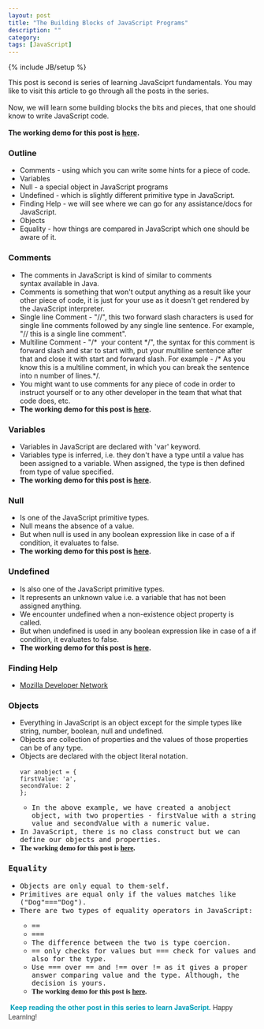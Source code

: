 ```yaml
---
layout: post
title: "The Building Blocks of JavaScript Programs"
description: ""
category: 
tags: [JavaScript]
---
```

{% include JB/setup %}

This post is second is series of learning JavaSciprt fundamentals. You may like to visit this article to go through all the posts in the series.<br />
<br />
Now, we will learn some building blocks the bits and pieces, that one should know to write JavaScript code.<br />
<br />
<b>The working demo for this post is <a href="http://codepen.io/siddharth-pandey/full/Fxdol" target="_blank">here</a>.</b><br />
<h3>
Outline</h3>
<div>
<ul>
<li>Comments - using which you can write some hints for a piece of code.</li>
<li>Variables</li>
<li>Null - a special object in JavaScript programs</li>
<li>Undefined - which is slightly different primitive type in JavaScript.</li>
<li>Finding Help - we will see where we can go for any assistance/docs for JavaScript.</li>
<li>Objects</li>
<li>Equality - how things are compared in JavaScript which one should be aware of it.</li>
</ul>
<h3>
Comments</h3>
</div>
<div>
<ul>
<li>The comments in JavaScript is kind of similar to comments syntax&nbsp;available&nbsp;in Java.</li>
<li>Comments is something that won't output anything as a result like your other piece of code, it is just for your use as it doesn't get rendered by the JavaScript interpreter.&nbsp;</li>
<li>Single line Comment - "//", this two forward slash characters is used for single line comments followed by any single line sentence. For example, "// this is a single line comment".</li>
<li>Multiline Comment - "/* &nbsp;your content */", the syntax for this comment is forward slash and star to start with, put your multiline sentence after that and close it with start and forward slash. For example - /* As you know this is a multiline comment, in which you can break the sentence into n number of lines.*/.</li>
<li>You might want to use comments for any piece of code in order to instruct yourself or to any other developer in the team that what that code does, etc.</li>
<li><b>The working demo for this post is&nbsp;<a href="http://codepen.io/siddharth-pandey/full/Fxdol" target="_blank">here</a>.</b></li>
</ul>
<h3>
Variables</h3>
</div>
<div>
<ul>
<li>Variables in JavaScript are declared with 'var' keyword.</li>
<li>Variables type is inferred, i.e. they don't have a type until a value has been assigned to a variable. When assigned, the type is then defined from type of value specified.</li>
<li><b>The working demo for this post is&nbsp;<a href="http://codepen.io/siddharth-pandey/full/Fxdol" target="_blank">here</a>.</b></li>
</ul>
<h3>
Null</h3>
</div>
<div>
<ul>
<li>Is one of the JavaScript primitive types.</li>
<li>Null means the absence of a value.</li>
<li>But when null is used in any boolean expression like in case of a if condition, it evaluates to false.</li>
<li><b>The working demo for this post is&nbsp;<a href="http://codepen.io/siddharth-pandey/full/Fxdol" target="_blank">here</a>.</b></li>
</ul>
<h3>
Undefined</h3>
</div>
<div>
<ul>
<li>Is also one of the JavaScript primitive types.</li>
<li>It represents an unknown value i.e. a variable that has not been assigned anything.</li>
<li>We encounter undefined when a non-existence object property is called.</li>
<li>But when undefined is used in any boolean expression like in case of a if condition, it evaluates to false.</li>
<li><b>The working demo for this post is&nbsp;<a href="http://codepen.io/siddharth-pandey/full/Fxdol" target="_blank">here</a>.</b></li>
</ul>
<h3>
Finding Help</h3>
</div>
<div>
<ul>
<li><a href="https://developer.mozilla.org/en-US/docs/JavaScript" target="_blank">Mozilla Developer Network</a></li>
</ul>
<h3>
Objects</h3>
</div>
<div>
<ul>
<li>Everything in JavaScript is an object except for the simple types like string, number, boolean, null and undefined.</li>
<li>Objects are collection of properties and the values of those properties can be of any type.</li>
<li>Objects are declared with the object literal notation.
<br />
<code>
var anobject = {
firstValue: 'a',
secondValue: 2
};
</code>
</li>
<ul>
<li><span style="font-family: monospace;">In the above example, we have created a anobject object, with two properties - firstValue with a string value and secondValue with a numeric value.</span></li>
</ul>
<li><span style="font-family: monospace;">In JavaScript, there is no class construct but we can define our objects and properties.</span></li>
<li><span style="font-family: monospace;"><b style="font-family: Times;">The working demo for this post is&nbsp;<a href="http://codepen.io/siddharth-pandey/full/Fxdol" target="_blank">here</a>.</b></span></li>
</ul>
<h3>
<span style="font-family: monospace;">Equality</span></h3>
</div>
<div>
<ul>
<li><span style="font-family: monospace;">Objects are only equal to&nbsp;them-self.</span></li>
<li><span style="font-family: monospace;">Primitives are equal only if the values matches like ("Dog"==="Dog").</span></li>
<li><span style="font-family: monospace;">There are two types of equality operators in JavaScript:</span></li>
<ul>
<li><span style="font-family: monospace;">==</span></li>
<li><span style="font-family: monospace;">===</span></li>
<li><span style="font-family: monospace;">The difference between the two is type coercion.</span></li>
<li><span style="font-family: monospace;">== only checks for values but === check for values and also for the type.</span></li>
<li><span style="font-family: monospace;">Use === over == and !== over != as it gives a proper answer&nbsp;comparing value and the type. Although, the decision is yours.&nbsp;</span></li>
<li><span style="font-family: monospace;"><b style="font-family: Times;">The working demo for this post is&nbsp;<a href="http://codepen.io/siddharth-pandey/full/Fxdol" target="_blank">here</a>.</b></span></li>
</ul>
</ul>
<div>
<span style="background-color: white; color: #333333; font-family: 'Helvetica Neue Light', HelveticaNeue-Light, 'Helvetica Neue', Helvetica, Arial, sans-serif; font-size: 14px; line-height: 19px; text-align: justify;">&nbsp;</span><a href="http://learnwithsid.blogspot.com/2012/11/learning-javascript-fundamentals.html" style="-webkit-transition: color 0.3s; background-color: white; color: #009eb8; display: inline; font-family: 'Helvetica Neue Light', HelveticaNeue-Light, 'Helvetica Neue', Helvetica, Arial, sans-serif; font-size: 14px; line-height: 19px; outline: none; text-align: justify; text-decoration: initial;" target="_blank"><b>Keep reading the other post in this series to learn JavaScript.</b></a><span style="background-color: white; color: #333333; font-family: 'Helvetica Neue Light', HelveticaNeue-Light, 'Helvetica Neue', Helvetica, Arial, sans-serif; font-size: 14px; line-height: 19px; text-align: justify;">&nbsp;Happy Learning!</span></div>
</div>
<div>
<b><br /></b></div>
<div>
<b><br /></b></div>
<div>
<b><br /></b></div>
